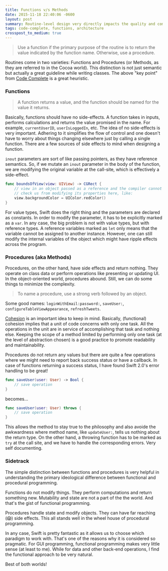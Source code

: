 ```yaml
---
title: Functions v/s Methods
date: 2015-11-18 22:40:06 -0600
layout: post
summary: Routine-level design very directly impacts the quality and complexity of code. The delineation between Functions and Methods can be helpful in structuring code and making things more readable.
tags: code-complete, functions, architecture
crosspost_to_medium: true
---
```


> Use a function if the primary purpose of the routine is to return the value indicated by the function name. Otherwise, use a procedure.

Routines come in two varieties: Functions and Procedures (or Methods, as they are referred to in the Cocoa world). This distinction is not just semantic but actually a great guideline while writing classes. The above "key point" from [Code Complete](http://www.amazon.com/Code-Complete-Practical-Handbook-Construction/dp/0735619670/ref=tmm_pap_title_0?_encoding=UTF8&qid=&sr=) is a great heuristic. 

### Functions

> A function returns a value, and the function should be named for the value it returns.

Basically, functions should have no side-effects. A function takes in inputs, performs calculations and returns the value promised in the name. For example, `currentUserID`, `userIsLoggedIn`, etc. The idea of no side-effects is very important. Adhering to it simplifies the flow of control and one doesn't have to worry about things changing elsewhere just by calling a single function. There are a few sources of side effects to mind when designing a function.

`inout` parameters are sort of like passing pointers, as they have reference semantics. So, if we mutate an `inout` parameter in the body of the function, we are modifying the original variable at the call-site, which is effectively a side-effect.

```swift
func boundsOfView(view: UIView) -> CGRect {
	// view in an object passed as a reference and the compiler cannot 
	// check us from modifying its properties here, like:
	view.backgroundColor = UIColor.redColor()
}
```

For value types, Swift does the right thing and the parameters are declared as constants. In order to modify the parameter, it has to be explicitly marked as a `var`. In any case, the big problem is not with value types, but with reference types. A reference variables marked as `let` only means that the variable cannot be assigned to another instance. However, one can still modify the internal variables of the object which might have ripple effects across the program.

### Procedures (aka Methods)

Procedures, on the other hand, have side effects and return nothing. They operate on class data or perform operations like presenting or updating UI. In the object-oriented world, procedures abound. Still, we can do some things to minimize the complexity.

> To name a procedure, use a strong verb followed by an object.

Some good names: `loginWithEmail:password:`, `saveUser:`, `configureTableViewAppearance`, `refreshTweets`. 

[Cohesion](https://en.m.wikipedia.org/wiki/Cohesion_(computer_science)) is an important idea to keep in mind. Basically, (functional) cohesion implies that a unit of code concerns with only one task. All the operations in the unit are in service of accomplishing that task and nothing else. Keeping the scope of a method limited by performing only one task (at the level of abstraction chosen) is a good practice to promote readability and maintainability.

Procedures do not return any values but there are quite a few operations where we might need to report back success status or have a callback. In case of functions returning a success status, I have found Swift 2.0's error handling to be great!

```swift
func saveUser(user: User) -> Bool {
	// save operation
}
```

becomes...

```swift
func saveUser(user: User) throws {
	// save operation
}
```

This allows the method to stay true to the philosophy and also avoide the awkwardness where method name, like `updateUser:`, tells us nothing about the return type. On the other hand, a throwing function has to be marked as `try` at the call site, and we have to handle the corresponding errors. Very self documenting.

### Sidetrack

The simple distinction between functions and procedures is very helpful in understanding the primary ideological difference between functional and procedural programming. 

Functions do not modify things. They perform computations and return something new. Mutability and state are not a part of the the world. And that's the gist of functional programming.

Procedures handle state and modify objects. They can have far reaching (😱) side effects. This all stands well in the wheel house of procedural programming.

In any case, Swift is pretty fantastic as it allows us to choose which paradigm to work with. That's one of the reasons why it is considered so pragmatic. For GUI programming, functional programming makes very little sense (at least to me). While for data and other back-end operations, I find the functional approach to be very natural.

Best of both worlds!